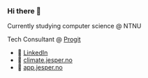 ### Hi there 👋


Currently studying computer science @ NTNU

Tech Consultant @ [Progit](https://www.progit.no/)

- 🔗 [LinkedIn](https://www.linkedin.com/in/jesperpaulsen)
- 🌳 [climate.jesper.no](https://climate.jesper.no) 
- 🕺 [app.jesper.no](https://app.jesper.no/)

<!--
**Jesperpaulsen/jesperpaulsen** is a ✨ _special_ ✨ repository because its `README.md` (this file) appears on your GitHub profile.
